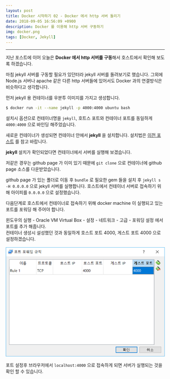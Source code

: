 ```yaml
---
layout: post
title: Docker 시작하기 02 - Docker 에서 http 서버 돌리기
date: 2018-09-05 16:56:09 +0900
description: Docker 를 이용해 http 서버 구동하기
img: docker.png
tags: [Docker, Jekyll]
---
```

---

지난 포스트에 이어 오늘은 **Docker 에서 http 서버를 구동**해서 호스트에서 확인해 보도록 하겠습니다.

마침 jekyll 서버를 구동할 필요가 있던터라 jekyll 서버를 돌려보기로 했습니다. 그외에 Node.js 서버나 apache 같은 다른 http 서버들에 있어서도 Docker 과의 연결방식은 비슷하다고 생각합니다.

먼저 jekyll 용 컨테이너를 우분투 이미지를 가지고 생성합니다.

```bash
$ docker run -it --name jekyll -p 4000:4000 ubuntu bash
```
설치시 옵션으로 컨테이너명을 `jekyll`, 호트스 포트와 컨테이너 포트를 동일하게 `4000:4000` 으로 바인딩 해주었습니다.

새로운 컨테이너가 생성되면 컨테이너 안에서 **jekyll** 을 설치합니다. 설치법은 [이전 포스트](/start-jakyllandgithubpage/) 를 참고 바랍니다.

**jekyll** 설치가 확인되었다면 컨테이너에서 서버를 실행해 보겠습니다.

저같은 경우는 github page 가 이미 있기 때문에 `git clone` 으로 컨테이너에 github page 소스를 다운받았습니다.

github page 가 있는 폴더로 이동 후
`bundle` 로 필요한 gem 들을 설치 후 `jekyll s -H 0.0.0.0` 으로 jekyll 서버를 실행합니다.
호스트에서 컨테이너 서버로 접속하기 위해 아이피를 `0.0.0.0` 으로 설정했습니다.

다음단계로 호스트에서 컨테이너로 접속하기 위해 docker machine 이 실행되고 있는 포트를 포워딩 해 주어야 합니다.

윈도우의 실행 - Oracle VM Virtual Box - 설정 - 네트워크 - 고급 - 포워딩 설정
에서 포트를 추가 해줍니다. <br/>
컨테이너 생성시 설성했던 것과 동일하게 호스트 포트 4000, 게스트 포트 4000 으로 설정하겠습니다.<br/>
<br/>
![alt text](/assets/img/2018-09-05/portforwarding.png)

포트 설정후 브라우저에서 `localhost:4000` 으로 접속하게 되면 서버가 실행되는 것을 확인 할 수 있습니다.